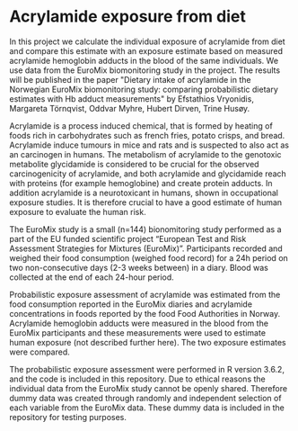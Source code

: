 # Acrylamide exposure from diet

In this project we calculate the individual exposure of acrylamide from diet and compare this estimate with an exposure estimate based on measured acrylamide hemoglobin adducts in the blood of the same individuals. We use data from the EuroMix biomonitoring study in the project. The results will be published in the paper "Dietary intake of acrylamide in the Norwegian EuroMix biomonitoring study: comparing probabilistic dietary estimates with Hb adduct measurements" by Efstathios Vryonidis, Margareta Törnqvist, Oddvar Myhre, Hubert Dirven, Trine Husøy.

Acrylamide is a process induced chemical, that is formed by heating of foods rich in carbohydrates such as french fries, potato crisps, and bread. Acrylamide induce tumours in mice and rats and is suspected to also act as an carcinogen in humans. The metabolism of acrylamide to the genotoxic metabolite glycidamide is considered to be crucial for the observed carcinogenicity of acrylamide, and both acrylamide and glycidamide reach with proteins (for example hemoglobine) and create protein adducts. In addition acrylamide is a neurotoxicant in humans, shown in occupational exposure studies. It is therefore crucial to have a good estimate of human exposure to evaluate the human risk.

The EuroMix study is a small (n=144) bionomitoring study performed as a part of the EU funded scientific project “European Test and Risk Assessment Strategies for Mixtures (EuroMix)”.  Participants recorded and weighed their food consumption (weighed food record) for a 24h period on two non-consecutive days (2-3 weeks between) in a diary. Blood was collected at the end of each 24-hour period.

Probabilistic exposure assessment of acrylamide was estimated from the food consumption reported in the EuroMix diaries and acrylamide concentrations in foods reported by the food Food Authorities in Norway. Acrylamide hemoglobin adducts were measured in the blood from the EuroMix participants and these measurements were used to estimate human exposure (not described further here). The two exposure estimates were compared.

The probabilistic exposure assessment were performed in R version 3.6.2, and the code is included in this repository. Due to ethical reasons the individual data from the EuroMix study cannot be openly shared. Therefore dummy data was created through randomly and independent selection of each variable from the EuroMix data. These dummy data is included in the repository for testing purposes. 
